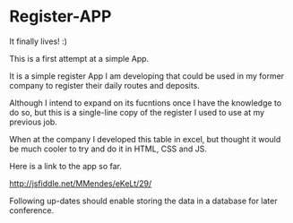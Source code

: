 Register-APP
============
It finally lives! :)

This is a first attempt at a simple App.

It is a simple register App I am developing that could be used in my former company to register their daily
routes and deposits.

Although I intend to expand on its fucntions once I have the knowledge to do so, but this is a single-line copy of the register I used to use at my previous job. 

When at the company I developed this table in excel, but thought it would be much cooler to try and do it in HTML, CSS and JS.

Here is a link to the app so far.

http://jsfiddle.net/MMendes/eKeLt/29/

Following up-dates should enable storing the data in a database for later conference.



